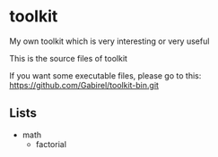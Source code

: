# toolkit
My own toolkit which is very interesting or very useful

This is the source files of toolkit

If you want some executable files, please go to this: https://github.com/Gabirel/toolkit-bin.git


## Lists

* math
    - factorial
